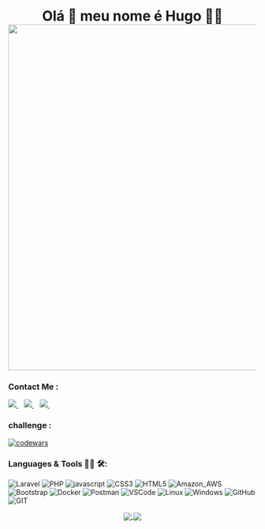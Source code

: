  <h1 align='center'>
  Olá 👋 meu nome é Hugo 👨‍💻 <br>
  <img  src="https://user-images.githubusercontent.com/72999426/176540609-a90a6992-aa86-4d6f-bf0c-bb233c9b9221.gif" width="700" >
</h1>

### Contact Me :

<p align="">
  <a href="https://www.linkedin.com/in/hugo-lemos-da-silva/">
    <img src="https://img.shields.io/badge/LinkedIn-0077B5?style=for-the-badge&logo=linkedin&logoColor=white" />
  </a>&nbsp;&nbsp;
  <a href = "mailto: hugolemosdasilva.hu@gmail.com"><img src="https://img.shields.io/badge/Gmail-D14836?style=for-the-badge&logo=gmail&logoColor=white"                   target="_blank">
  </a>&nbsp;&nbsp;
  <a href="https://github.com/Hugollemos">
    <img src="https://img.shields.io/badge/GitHub-100000?style=for-the-badge&logo=github&logoColor=white" />
  </a>&nbsp;&nbsp;
</p>

### challenge :
[![codewars](https://www.codewars.com/users/Hugollemoss/badges/large)](https://www.codewars.com/users/Hugollemoss)

### Languages & Tools 👨‍💻 🛠:
![Laravel](https://img.shields.io/badge/Laravel-FF2D20?style=for-the-badge&logo=laravel&logoColor=white)
![PHP](https://img.shields.io/badge/PHP-777BB4?style=for-the-badge&logo=php&logoColor=white)
![javascript](https://img.shields.io/badge/JavaScript-323330?style=for-the-badge&logo=javascript&logoColor=F7DF1E)
![CSS3](https://img.shields.io/badge/CSS3-1572B6?style=for-the-badge&logo=css3&logoColor=white)
![HTML5](https://img.shields.io/badge/HTML5-E34F26?style=for-the-badge&logo=html5&logoColor=white)
![Amazon_AWS](https://img.shields.io/badge/Amazon_AWS-FF9900?style=for-the-badge&logo=amazonaws&logoColor=white)
![Bootstrap](https://img.shields.io/badge/Bootstrap-563D7C?style=for-the-badge&logo=bootstrap&logoColor=white)
![Docker](https://img.shields.io/badge/Docker-2CA5E0?style=for-the-badge&logo=docker&logoColor=white)
![Postman](https://img.shields.io/badge/Postman-FF6C37?style=for-the-badge&logo=Postman&logoColor=white)
![VSCode](https://img.shields.io/badge/VSCode-0078D4?style=for-the-badge&logo=visual%20studio%20code&logoColor=white)
![Linux](https://img.shields.io/badge/Linux-FCC624?style=for-the-badge&logo=linux&logoColor=black)
![Windows](https://img.shields.io/badge/Windows-0078D6?style=for-the-badge&logo=windows&logoColor=white)
![GitHub](https://img.shields.io/badge/GitHub-100000?style=for-the-badge&logo=github&logoColor=white)
![GIT](https://img.shields.io/badge/GIT-E44C30?style=for-the-badge&logo=git&logoColor=white)
  
<p align="center">
  <a href="https://github.com/anuraghazra/github-readme-stats">
    <img align="center"
      src="https://github-readme-stats.anuraghazra1.vercel.app/api?username=hugollemos&show_icons=true&hide_border=true&count_private=true&show_icons=true&custom_title=Github%20Status&hide=issues&layout=compact"
    />
  </a>
  <a href="https://github.com/anuraghazra/github-readme-stats">
    <img
      align="center"
      src="https://github-readme-stats.vercel.app/api/top-langs/?username=hugollemos&layout=compact&show_icons=true&hide_border=true"
    />
  </a>
</p>
